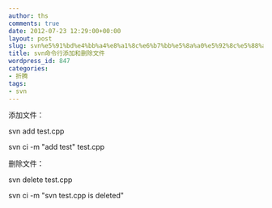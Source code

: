```yaml
---
author: ths
comments: true
date: 2012-07-23 12:29:00+00:00
layout: post
slug: svn%e5%91%bd%e4%bb%a4%e8%a1%8c%e6%b7%bb%e5%8a%a0%e5%92%8c%e5%88%a0%e9%99%a4%e6%96%87%e4%bb%b6
title: svn命令行添加和删除文件
wordpress_id: 847
categories:
- 折腾
tags:
- svn
---
```


添加文件： 





svn add test.cpp 





svn ci -m "add test" test.cpp 





删除文件： 





svn delete test.cpp 





svn ci -m "svn test.cpp is deleted"



